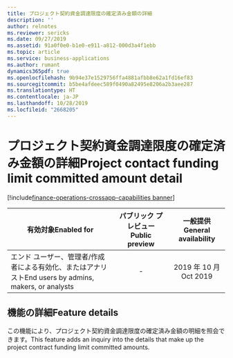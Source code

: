 ```yaml
---
title: プロジェクト契約資金調達限度の確定済み金額の詳細
description: ''
author: relnotes
ms.reviewer: sericks
ms.date: 09/27/2019
ms.assetid: 91a0f0e0-b1e0-e911-a812-000d3a4f1ebb
ms.topic: article
ms.service: business-applications
ms.author: rumant
dynamics365pdf: true
ms.openlocfilehash: 9b94e37e1529756ffa4881afbb8e62a1fd16ef83
ms.sourcegitcommit: b5be4afdeec589f0490a82495e8206a2b3aee287
ms.translationtype: HT
ms.contentlocale: ja-JP
ms.lasthandoff: 10/28/2019
ms.locfileid: "2668205"
---
```

# <a name="project-contact-funding-limit-committed-amount-detail"></a><span data-ttu-id="91a27-102">プロジェクト契約資金調達限度の確定済み金額の詳細</span><span class="sxs-lookup"><span data-stu-id="91a27-102">Project contact funding limit committed amount detail</span></span>
[!include[finance-operations-crossapp-capabilities banner](../includes/finance-operations-crossapp-capabilities.md)]

| <span data-ttu-id="91a27-103">有効対象</span><span class="sxs-lookup"><span data-stu-id="91a27-103">Enabled for</span></span>    |  <span data-ttu-id="91a27-104">パブリック プレビュー</span><span class="sxs-lookup"><span data-stu-id="91a27-104">Public preview</span></span> | <span data-ttu-id="91a27-105">一般提供</span><span class="sxs-lookup"><span data-stu-id="91a27-105">General availability</span></span> | 
| ---------- | :----------: |:----------: |
|<span data-ttu-id="91a27-106">エンド ユーザー、管理者/作成者による有効化、またはアナリスト</span><span class="sxs-lookup"><span data-stu-id="91a27-106">End users by admins, makers, or analysts</span></span>|-| <span data-ttu-id="91a27-107">2019 年 10 月</span><span class="sxs-lookup"><span data-stu-id="91a27-107">Oct 2019</span></span>|






## <a name="feature-details"></a><span data-ttu-id="91a27-108">機能の詳細</span><span class="sxs-lookup"><span data-stu-id="91a27-108">Feature details</span></span>
<!--feature detail start -->
<span data-ttu-id="91a27-109">この機能により、プロジェクト契約資金調達限度の確定済み金額の明細を照会できます。</span><span class="sxs-lookup"><span data-stu-id="91a27-109">This feature adds an inquiry into the details that make up the project contract funding limit committed amounts.</span></span>
<!--feature detail end -->









